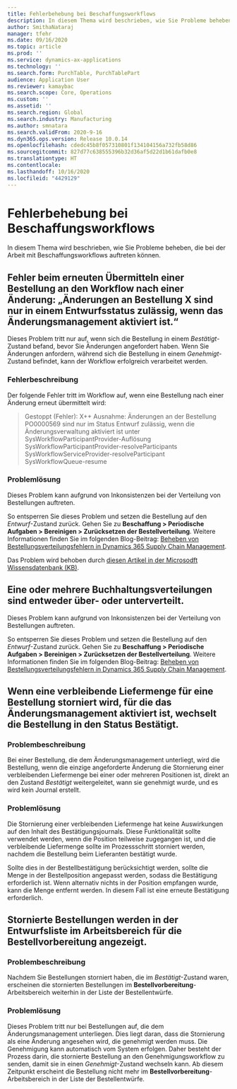 ```yaml
---
title: Fehlerbehebung bei Beschaffungsworkflows
description: In diesem Thema wird beschrieben, wie Sie Probleme beheben, die bei der Arbeit mit Beschaffungsworkflows auftreten können.
author: SmithaNataraj
manager: tfehr
ms.date: 09/16/2020
ms.topic: article
ms.prod: ''
ms.service: dynamics-ax-applications
ms.technology: ''
ms.search.form: PurchTable, PurchTablePart
audience: Application User
ms.reviewer: kamaybac
ms.search.scope: Core, Operations
ms.custom: ''
ms.assetid: ''
ms.search.region: Global
ms.search.industry: Manufacturing
ms.author: smnatara
ms.search.validFrom: 2020-9-16
ms.dyn365.ops.version: Release 10.0.14
ms.openlocfilehash: cdedc45b8f057310801f134104156a732fb58d86
ms.sourcegitcommit: 827d77c638555396b32d36af5d22d1b61dafb0e8
ms.translationtype: HT
ms.contentlocale: 
ms.lasthandoff: 10/16/2020
ms.locfileid: "4429129"
---
```

# <a name="troubleshoot-procurement-and-sourcing-workflows"></a>Fehlerbehebung bei Beschaffungsworkflows

In diesem Thema wird beschrieben, wie Sie Probleme beheben, die bei der Arbeit mit Beschaffungsworkflows auftreten können.

## <a name="error-when-re-submitting-a-purchase-order-to-the-workflow-after-a-change-changes-to-purchase-order-x-are-allowed-only-in-a-draft-state-when-change-management-is-activated"></a>Fehler beim erneuten Übermitteln einer Bestellung an den Workflow nach einer Änderung: „Änderungen an Bestellung X sind nur in einem Entwurfsstatus zulässig, wenn das Änderungsmanagement aktiviert ist.“

Dieses Problem tritt nur auf, wenn sich die Bestellung in einem *Bestätigt*-Zustand befand, bevor Sie Änderungen angefordert haben. Wenn Sie Änderungen anfordern, während sich die Bestellung in einem *Genehmigt*-Zustand befindet, kann der Workflow erfolgreich verarbeitet werden.

### <a name="error-description"></a>Fehlerbeschreibung

Der folgende Fehler tritt im Workflow auf, wenn eine Bestellung nach einer Änderung erneut übermittelt wird:

> Gestoppt (Fehler): X++ Ausnahme: Änderungen an der Bestellung PO0000569 sind nur im Status Entwurf zulässig, wenn die Änderungsverwaltung aktiviert ist unter<br>
SysWorkflowParticipantProvider-Auflösung<br>
SysWorkflowParticipantProvider-resolveParticipants<br>
SysWorkflowServiceProvider-resolveParticipant<br>
SysWorkflowQueue-resume

### <a name="issue-resolution"></a>Problemlösung

Dieses Problem kann aufgrund von Inkonsistenzen bei der Verteilung von Bestellungen auftreten.

So entsperren Sie dieses Problem und setzen die Bestellung auf den *Entwurf*-Zustand zurück. Gehen Sie zu **Beschaffung \> Periodische Aufgaben \> Bereinigen \> Zurücksetzen der Bestellverteilung**. Weitere Informationen finden Sie im folgenden Blog-Beitrag: [Beheben von Bestellungsverteilungsfehlern in Dynamics 365 Supply Chain Management](https://cloudblogs.microsoft.com/dynamics365/it/2020/08/12/resolve-po-distribution-errors-in-dynamics-365-supply-chain-management/).

Das Problem wird behoben durch [diesen Artikel in der Microsodft Wissensdatenbank (KB)](https://msdyneng.visualstudio.com/FinOps/_workitems/edit/467138).

## <a name="one-or-more-accounting-distributions-are-either-over-distributed-or-under-distributed"></a>Eine oder mehrere Buchhaltungsverteilungen sind entweder über- oder unterverteilt.

Dieses Problem kann aufgrund von Inkonsistenzen bei der Verteilung von Bestellungen auftreten.

So entsperren Sie dieses Problem und setzen die Bestellung auf den *Entwurf*-Zustand zurück. Gehen Sie zu **Beschaffung \> Periodische Aufgaben \> Bereinigen \> Zurücksetzen der Bestellverteilung**. Weitere Informationen finden Sie im folgenden Blog-Beitrag: [Beheben von Bestellungsverteilungsfehlern in Dynamics 365 Supply Chain Management](https://cloudblogs.microsoft.com/dynamics365/it/2020/08/12/resolve-po-distribution-errors-in-dynamics-365-supply-chain-management/).

## <a name="if-a-delivery-remainder-is-canceled-on-a-purchase-order-where-change-management-is-turned-on-the-purchase-order-goes-to-a-confirmed-state"></a>Wenn eine verbleibende Liefermenge für eine Bestellung storniert wird, für die das Änderungsmanagement aktiviert ist, wechselt die Bestellung in den Status Bestätigt.

### <a name="issue-description"></a>Problembeschreibung

Bei einer Bestellung, die dem Änderungsmanagement unterliegt, wird die Bestellung, wenn die einzige angeforderte Änderung die Stornierung einer verbleibenden Liefermenge bei einer oder mehreren Positionen ist, direkt an den Zustand *Bestätigt* weitergeleitet, wann sie genehmigt wurde, und es wird kein Journal erstellt.

### <a name="issue-resolution"></a>Problemlösung

Die Stornierung einer verbleibenden Liefermenge hat keine Auswirkungen auf den Inhalt des Bestätigungsjournals. Diese Funktionalität sollte verwendet werden, wenn die Position teilweise zugegangen ist, und die verbleibende Liefermenge sollte im Prozessschritt storniert werden, nachdem die Bestellung beim Lieferanten bestätigt wurde.

Sollte dies in der Bestellbestätigung berücksichtigt werden, sollte die Menge in der Bestellposition angepasst werden, sodass die Bestätigung erforderlich ist. Wenn alternativ nichts in der Position empfangen wurde, kann die Menge entfernt werden. In diesem Fall ist eine erneute Bestätigung erforderlich.

## <a name="canceled-purchase-orders-appear-in-the-draft-list-in-the-purchase-order-preparation-workspace"></a>Stornierte Bestellungen werden in der Entwurfsliste im Arbeitsbereich für die Bestellvorbereitung angezeigt.

### <a name="issue-description"></a>Problembeschreibung

Nachdem Sie Bestellungen storniert haben, die im *Bestätigt*-Zustand waren, erscheinen die stornierten Bestellungen im **Bestellvorbereitung**-Arbeitsbereich weiterhin in der Liste der Bestellentwürfe.

### <a name="issue-resolution"></a>Problemlösung

Dieses Problem tritt nur bei Bestellungen auf, die dem Änderungsmanagement unterliegen. Dies liegt daran, dass die Stornierung als eine Änderung angesehen wird, die genehmigt werden muss. Die Genehmigung kann automatisch vom System erfolgen. Daher besteht der Prozess darin, die stornierte Bestellung an den Genehmigungsworkflow zu senden, damit sie in einen *Genehmigt*-Zustand wechseln kann. Ab diesem Zeitpunkt erscheint die Bestellung nicht mehr im **Bestellvorbereitung**-Arbeitsbereich in der Liste der Bestellentwürfe.


